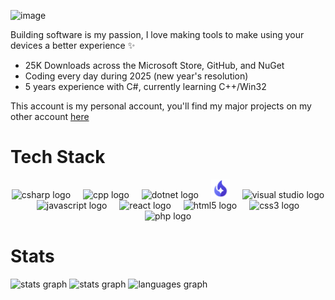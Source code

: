 ![image](https://github.com/user-attachments/assets/1398fa5a-d5f4-45c3-8165-ba12c20d01a6)


Building software is my passion, I love making tools to make using your devices a better experience ✨  
- 25K Downloads across the Microsoft Store, GitHub, and NuGet 
- Coding every day during 2025 (new year's resolution)
- 5 years experience with C#, currently learning C++/Win32
  
This account is my personal account, you'll find my major projects on my other account [here](https://github.com/SamsidParty)

# Tech Stack

<div align="center">
  <img src="https://cdn.jsdelivr.net/gh/devicons/devicon/icons/csharp/csharp-original.svg" height="30" alt="csharp logo"  />
  <img width="12" />
  <img src="https://cdn.jsdelivr.net/gh/devicons/devicon/icons/cplusplus/cplusplus-original.svg" height="30" alt="cpp logo"  />
  <img width="12" />
  <img src="https://cdn.jsdelivr.net/gh/devicons/devicon/icons/dot-net/dot-net-original.svg" height="30" alt="dotnet logo"  />
  <img width="12" />
  <img src="https://github.com/SamsidParty/IgniteView/raw/main/IgniteView.Documentation/static/Logos/IgniteViewLarge.png" height="30" alt="igniteview logo"  />
  <img width="12" />
  <img src="https://cdn.jsdelivr.net/gh/devicons/devicon/icons/visualstudio/visualstudio-original.svg" height="30" alt="visual studio logo"  />
  <img width="12" />
  <img src="https://cdn.jsdelivr.net/gh/devicons/devicon/icons/javascript/javascript-original.svg" height="30" alt="javascript logo"  />
  <img width="12" />
  <img src="https://cdn.jsdelivr.net/gh/devicons/devicon/icons/react/react-original.svg" height="30" alt="react logo"  />
  <img width="12" />
  <img src="https://cdn.jsdelivr.net/gh/devicons/devicon/icons/html5/html5-original.svg" height="30" alt="html5 logo"  />
  <img width="12" />
  <img src="https://cdn.jsdelivr.net/gh/devicons/devicon/icons/css3/css3-original.svg" height="30" alt="css3 logo"  />
  <img width="12" />
  <img src="https://cdn.jsdelivr.net/gh/devicons/devicon/icons/php/php-original.svg" height="30" alt="php logo"  />
</div>

# Stats

<div>
  <img src="https://github-readme-stats.vercel.app/api?username=SamsidParty&hide_title=true&hide_rank=true&show_icons=true&include_all_commits=true&count_private=true&disable_animations=false&theme=radical&locale=en&hide_border=true" height="150" alt="stats graph"  />
  <img src="https://github-readme-stats.vercel.app/api?username=SamarthMP&hide_title=true&hide_rank=true&show_icons=true&include_all_commits=true&count_private=true&disable_animations=false&theme=radical&locale=en&hide_border=true" height="150" alt="stats graph"  />
  <img src="https://github-readme-stats.vercel.app/api/top-langs?username=SamsidParty&locale=en&hide_title=true&layout=compact&card_width=320&langs_count=6&theme=radical&hide_border=true" height="150" alt="languages graph"  />
</div>
